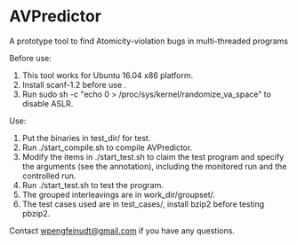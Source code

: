 # AVPredictor
A prototype tool to find Atomicity-violation bugs in multi-threaded programs

Before use:

1. This tool works for Ubuntu 16.04 x86 platform.
2. Install scanf-1.2 before use .
3. Run sudo sh -c "echo 0 > /proc/sys/kernel/randomize_va_space" to disable ASLR.


Use:

1. Put the binaries in test_dir/ for test.
2. Run ./start_compile.sh to compile AVPredictor.
3. Modify the items in ./start_test.sh to claim the test program and specify the arguments (see the annotation), including the monitored run and the controlled run.
4. Run ./start_test.sh to test the program.
5. The grouped interleavings are in work_dir/groupset/.
6. The test cases used are in test_cases/, install bzip2 before testing pbzip2.

Contact wpengfeinudt@gmail.com if you have any questions.

